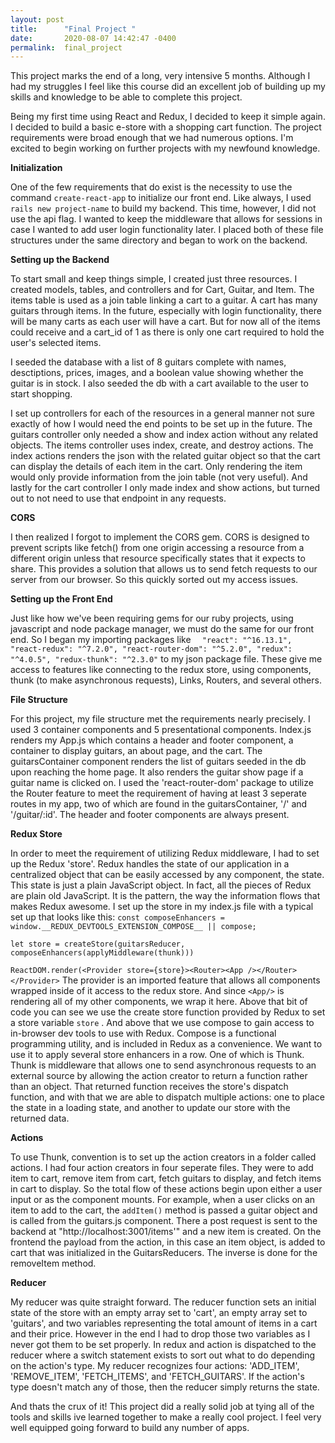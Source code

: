 ```yaml
---
layout: post
title:      "Final Project "
date:       2020-08-07 14:42:47 -0400
permalink:  final_project
---
```



This project marks the end of a long, very intensive 5 months. Although I had my struggles I feel like this course did an excellent job of building up my skills and knowledge to be able to complete this project. 


Being my first time using React and Redux, I decided to keep it simple again. I decided to build a basic e-store with a shopping cart function. The project requirements were broad enough that we had numerous options. I'm excited to begin working on further projects with my newfound knowledge.

**Initialization**

One of the few requirements that do exist is the necessity to use the command ```create-react-app``` to initialize our front end. Like always, I used ``` rails new project-name``` to build my backend. This time, however, I did not use the api flag. I wanted to keep the middleware that allows for sessions in case I wanted to add user login functionality later. I placed both of these file structures under the same directory and began to work on the backend.

**Setting up the Backend**

To start small and keep things simple, I created just three resources. I created models, tables, and controllers and for Cart, Guitar, and Item. The items table is used as a join table linking a cart to a guitar. A cart has many guitars through items. In the future, especially with login functionality, there will be many carts as each user will have a cart. But for now all of the items could receive and a cart_id of 1 as there is only one cart required to hold the user's selected items.

I seeded the database with a list of 8 guitars complete with names, desctiptions, prices, images, and a boolean value showing whether the guitar is in stock. I also seeded the db with a cart available to the user to start shopping. 

I set up controllers for each of the resources in a general manner not sure exactly of how I would need the end points to be set up in the future. The guitars controller only needed a show and index action without any related objects. The items controller uses index, create, and destroy actions. The index actions renders the json with the related guitar object so that the cart can display the details of each item in the cart. Only rendering the item would only provide information from the join table (not very useful). And lastly for the cart controller I only made index and show actions, but turned out to not need to use that endpoint in any requests.

**CORS**

I then realized I forgot to implement the CORS gem. CORS is designed to prevent scripts like fetch() from one origin accessing a resource from a different origin unless that resource specifically states that it expects to share. This provides a solution that allows us to send fetch requests to our server from our browser. So this quickly sorted out my access issues. 

**Setting up the Front End**

Just like how we've been requiring gems for our ruby projects, using javascript and node package manager, we must do the same for our front end. So I began my importing packages like ```   "react": "^16.13.1", "react-redux": "^7.2.0", "react-router-dom": "^5.2.0", "redux": "^4.0.5", "redux-thunk": "^2.3.0" ``` to my json package file. These give me access to features like connecting to the redux store, using components, thunk (to make asynchronous requests), Links, Routers, and several others. 

**File Structure**

For this project, my file structure met the requirements nearly precisely. I used 3 container components and 5 presentational components. Index.js renders my App.js which contains a header and footer component, a container to display guitars, an about page, and the cart. The guitarsContainer component renders the list of guitars seeded in the db upon reaching the home page. It also renders the guitar show page if a guitar name is clicked on. I used the 'react-router-dom' package to utilize the Router feature to meet the requirement of having at least 3 seperate routes in my app, two of which are found in the guitarsContainer, '/' and '/guitar/:id'. The header and footer components are always present.

**Redux Store**

In order to meet the requirement of utilizing Redux middleware, I had to set up the Redux 'store'. Redux handles the state of our application in a centralized object that can be easily accessed by any component, the state. This state is just a plain JavaScript object. In fact, all the pieces of Redux are plain old JavaScript. It is the pattern, the way the information flows that makes Redux awesome. I set up the store in my index.js file with a typical set up that looks like this: 
``` const composeEnhancers = window.__REDUX_DEVTOOLS_EXTENSION_COMPOSE__ || compose; ```

``` let store = createStore(guitarsReducer, composeEnhancers(applyMiddleware(thunk))) ``` 

``` ReactDOM.render(<Provider store={store}><Router><App /></Router></Provider> ```
The provider is an imported feature that allows all components wrapped inside of it access to the redux store. And since  ``` <App/> ``` is rendering all of my other components, we wrap it here. Above that bit of code you can see we use the create store function provided by Redux to set a store variable ```store``` . And above that we use compose to gain access to in-browser dev tools to use with Redux. Compose is a functional programming utility, and is included in Redux as a convenience. We want to use it to apply several store enhancers in a row. One of which is Thunk. Thunk is middleware that allows one to send asynchronous requests to an external source by allowing the action creator to return a function rather than an object. That returned function receives the store's dispatch function, and with that we are able to dispatch multiple actions: one to place the state in a loading state, and another to update our store with the returned data.

**Actions**

To use Thunk, convention is to set up the action creators in a folder called actions. I had four action creators in four seperate files. They were to add item to cart, remove item from cart, fetch guitars to display, and fetch items in cart to display. So the total flow of these actions begin upon either a user input or as the component mounts. For example, when a user clicks on an item to add to the cart, the ``` addItem() ``` method is passed a guitar object and is called from the guitars.js component. There a post request is sent to the backend at "http://localhost:3001/items'" and a new item is created. On the frontend the payload from the action, in this case an item object, is added to cart that was initialized in the GuitarsReducers. The inverse is done for the removeItem method. 

**Reducer**

My reducer was quite straight forward. The reducer function sets an initial state of the store with an empty array set to 'cart', an empty array set to 'guitars', and two variables representing the total amount of items in a cart and their price. However in the end I had to drop those two variables as I never got them to be set properly. 
In redux and action is dispatched to the reducer where a switch statement exists to sort out what to do depending on the action's type. My reducer recognizes four actions: 'ADD_ITEM', 'REMOVE_ITEM', 'FETCH_ITEMS', and 'FETCH_GUITARS'. If the action's type doesn't match any of those, then the reducer simply returns the state. 

And thats the crux of it! This project did a really solid job at tying all of the tools and skills ive learned together to make a really cool project. I feel very well equipped going forward to build any number of apps.



